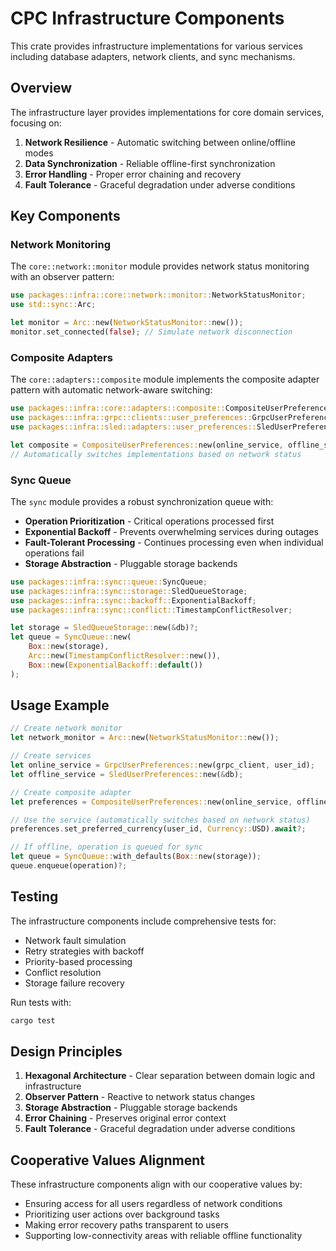 # CPC Infrastructure Components

This crate provides infrastructure implementations for various services including database adapters, network clients, and sync mechanisms.

## Overview

The infrastructure layer provides implementations for core domain services, focusing on:

1. **Network Resilience** - Automatic switching between online/offline modes
2. **Data Synchronization** - Reliable offline-first synchronization
3. **Error Handling** - Proper error chaining and recovery
4. **Fault Tolerance** - Graceful degradation under adverse conditions

## Key Components

### Network Monitoring

The `core::network::monitor` module provides network status monitoring with an observer pattern:

```rust
use packages::infra::core::network::monitor::NetworkStatusMonitor;
use std::sync::Arc;

let monitor = Arc::new(NetworkStatusMonitor::new());
monitor.set_connected(false); // Simulate network disconnection
```

### Composite Adapters

The `core::adapters::composite` module implements the composite adapter pattern with automatic network-aware switching:

```rust
use packages::infra::core::adapters::composite::CompositeUserPreferences;
use packages::infra::grpc::clients::user_preferences::GrpcUserPreferences;
use packages::infra::sled::adapters::user_preferences::SledUserPreferences;

let composite = CompositeUserPreferences::new(online_service, offline_service);
// Automatically switches implementations based on network status
```

### Sync Queue

The `sync` module provides a robust synchronization queue with:

- **Operation Prioritization** - Critical operations processed first
- **Exponential Backoff** - Prevents overwhelming services during outages
- **Fault-Tolerant Processing** - Continues processing even when individual operations fail
- **Storage Abstraction** - Pluggable storage backends

```rust
use packages::infra::sync::queue::SyncQueue;
use packages::infra::sync::storage::SledQueueStorage;
use packages::infra::sync::backoff::ExponentialBackoff;
use packages::infra::sync::conflict::TimestampConflictResolver;

let storage = SledQueueStorage::new(&db)?;
let queue = SyncQueue::new(
    Box::new(storage),
    Arc::new(TimestampConflictResolver::new()),
    Box::new(ExponentialBackoff::default())
);
```

## Usage Example

```rust
// Create network monitor
let network_monitor = Arc::new(NetworkStatusMonitor::new());

// Create services
let online_service = GrpcUserPreferences::new(grpc_client, user_id);
let offline_service = SledUserPreferences::new(&db);

// Create composite adapter
let preferences = CompositeUserPreferences::new(online_service, offline_service);

// Use the service (automatically switches based on network status)
preferences.set_preferred_currency(user_id, Currency::USD).await?;

// If offline, operation is queued for sync
let queue = SyncQueue::with_defaults(Box::new(storage));
queue.enqueue(operation)?;
```

## Testing

The infrastructure components include comprehensive tests for:

- Network fault simulation
- Retry strategies with backoff
- Priority-based processing
- Conflict resolution
- Storage failure recovery

Run tests with:

```bash
cargo test
```

## Design Principles

1. **Hexagonal Architecture** - Clear separation between domain logic and infrastructure
2. **Observer Pattern** - Reactive to network status changes
3. **Storage Abstraction** - Pluggable storage backends
4. **Error Chaining** - Preserves original error context
5. **Fault Tolerance** - Graceful degradation under adverse conditions

## Cooperative Values Alignment

These infrastructure components align with our cooperative values by:

- Ensuring access for all users regardless of network conditions
- Prioritizing user actions over background tasks
- Making error recovery paths transparent to users
- Supporting low-connectivity areas with reliable offline functionality